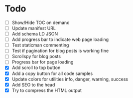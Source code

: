 # Todo

- [ ] Show/Hide TOC on demand
- [ ] Update manifest URL
- [ ] Add schema LD JSON 
- [ ] Add progress bar to indicate web page loading
- [ ] Test staticman commenting
- [ ] Test if pagination for blog posts is working fine
- [ ] Scrollspy for blog posts
- [ ] Progress bar for page loading
- [x] Add scroll to top button
- [x] Add a copy button for all code samples
- [x] Update colors for utilities info, danger, warning, success
- [x] Add SEO to the head
- [x] Try to compress the HTML output
